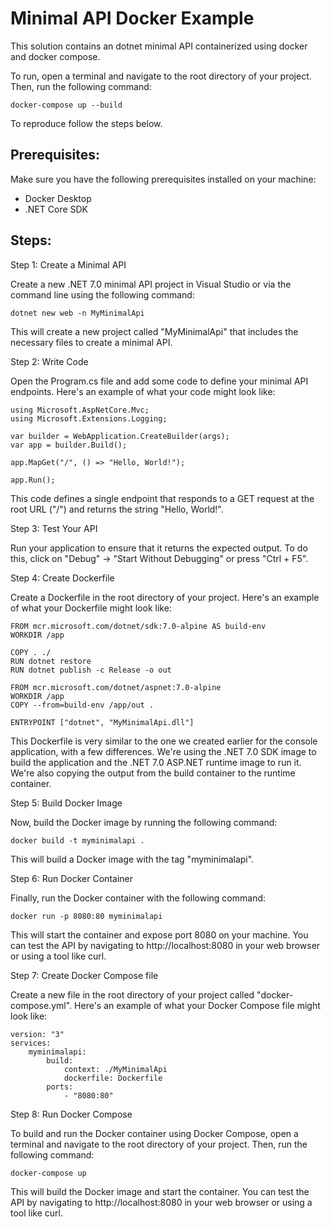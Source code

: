 # Minimal API Docker Example

This solution contains an dotnet minimal API containerized using docker and docker compose.

To run, open a terminal and navigate to the root directory of your project. Then, run the following command:

```
docker-compose up --build
``` 

To reproduce follow the steps below.

## Prerequisites:

Make sure you have the following prerequisites installed on your machine:

- Docker Desktop
- .NET Core SDK

## Steps:

Step 1: Create a Minimal API

Create a new .NET 7.0 minimal API project in Visual Studio or via the command line using the following command:

```
dotnet new web -n MyMinimalApi
```

This will create a new project called "MyMinimalApi" that includes the necessary files to create a minimal API.

Step 2: Write Code

Open the Program.cs file and add some code to define your minimal API endpoints. Here's an example of what your code might look like:

```
using Microsoft.AspNetCore.Mvc;
using Microsoft.Extensions.Logging;

var builder = WebApplication.CreateBuilder(args);
var app = builder.Build();

app.MapGet("/", () => "Hello, World!");

app.Run();
```

This code defines a single endpoint that responds to a GET request at the root URL ("/") and returns the string "Hello, World!".

Step 3: Test Your API

Run your application to ensure that it returns the expected output. To do this, click on "Debug" -> "Start Without Debugging" or press "Ctrl + F5".

Step 4: Create Dockerfile

Create a Dockerfile in the root directory of your project. Here's an example of what your Dockerfile might look like:

```
FROM mcr.microsoft.com/dotnet/sdk:7.0-alpine AS build-env
WORKDIR /app

COPY . ./
RUN dotnet restore
RUN dotnet publish -c Release -o out

FROM mcr.microsoft.com/dotnet/aspnet:7.0-alpine
WORKDIR /app
COPY --from=build-env /app/out .

ENTRYPOINT ["dotnet", "MyMinimalApi.dll"]
```

This Dockerfile is very similar to the one we created earlier for the console application, with a few differences. We're using the .NET 7.0 SDK image to build the application and the .NET 7.0 ASP.NET runtime image to run it. We're also copying the output from the build container to the runtime container.

Step 5: Build Docker Image

Now, build the Docker image by running the following command:

```
docker build -t myminimalapi .
```

This will build a Docker image with the tag "myminimalapi".

Step 6: Run Docker Container

Finally, run the Docker container with the following command:

```
docker run -p 8080:80 myminimalapi
```

This will start the container and expose port 8080 on your machine. You can test the API by navigating to http://localhost:8080 in your web browser or using a tool like curl.

Step 7: Create Docker Compose file

Create a new file in the root directory of your project called "docker-compose.yml". Here's an example of what your Docker Compose file might look like:

```
version: "3"
services: 
    myminimalapi:
        build: 
            context: ./MyMinimalApi
            dockerfile: Dockerfile
        ports: 
            - "8080:80"
```        

Step 8: Run Docker Compose

To build and run the Docker container using Docker Compose, open a terminal and navigate to the root directory of your project. Then, run the following command:

```
docker-compose up
``` 

This will build the Docker image and start the container. You can test the API by navigating to http://localhost:8080 in your web browser or using a tool like curl.